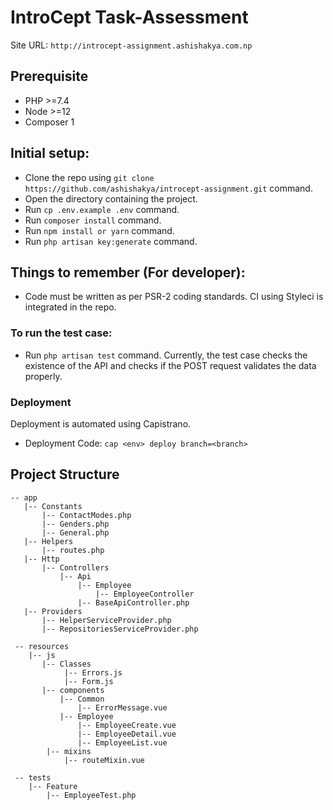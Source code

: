 # IntroCept Task-Assessment

Site URL: `http://introcept-assignment.ashishakya.com.np`

## Prerequisite
- PHP >=7.4
- Node >=12
- Composer 1

## Initial setup:
- Clone the repo using `git clone https://github.com/ashishakya/introcept-assignment.git` command.
- Open the directory containing the project. 
- Run `cp .env.example .env` command.
- Run `composer install` command.
- Run `npm install or yarn` command.
- Run `php artisan key:generate` command.

## Things to remember (For developer):
- Code must be written as per PSR-2 coding standards. CI using Styleci is integrated in the repo. 

### To run the test case:
- Run `php artisan test` command. Currently, the test case checks the existence of the API and checks if the POST request validates the data properly. 

### Deployment
Deployment is automated using Capistrano.

- Deployment Code: `cap <env> deploy branch=<branch>`



## Project Structure
```
-- app
   |-- Constants
       |-- ContactModes.php
       |-- Genders.php
       |-- General.php      
   |-- Helpers
       |-- routes.php
   |-- Http
       |-- Controllers
           |-- Api
               |-- Employee
                   |-- EmployeeController
               |-- BaseApiController.php 
   |-- Providers
       |-- HelperServiceProvider.php
       |-- RepositoriesServiceProvider.php
       
 -- resources
    |-- js
       |-- Classes
            |-- Errors.js
            |-- Form.js
       |-- components
           |-- Common
               |-- ErrorMessage.vue
           |-- Employee
               |-- EmployeeCreate.vue
               |-- EmployeeDetail.vue
               |-- EmployeeList.vue
        |-- mixins
            |-- routeMixin.vue
            
 -- tests
    |-- Feature
        |-- EmployeeTest.php 
```
    
